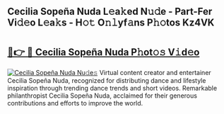 ## Cecilia Sopeña Nuda L𝚎a𝚔ed N𝚞𝚍e - Part-Fer Vi𝚍𝚎o L𝚎a𝚔s - H𝚘𝚝 O𝚗𝚕yf𝚊ns P𝚑𝚘tos Kz4VK

# <h2><a href="http://kf2v4b.oniu.top/?m=Cecilia+Sope%c3%b1a+Nuda">🔗👉 🔴 Cecilia Sopeña Nuda P𝚑ot𝚘𝚜 V𝚒d𝚎o</a></h2>

[![Cecilia Sopeña Nuda Nu𝚍e𝚜](https://i.imgur.com/0qMVB7G.gif)](http://kf2v4b.oniu.top/?m=Cecilia+Sope%c3%b1a+Nuda)
Virtual content creator and entertainer Cecilia Sopeña Nuda, recognized for distributing dance and lifestyle inspiration through trending dance trends and short videos. Remarkable philanthropist Cecilia Sopeña Nuda, acclaimed for their generous contributions and efforts to improve the world.  
